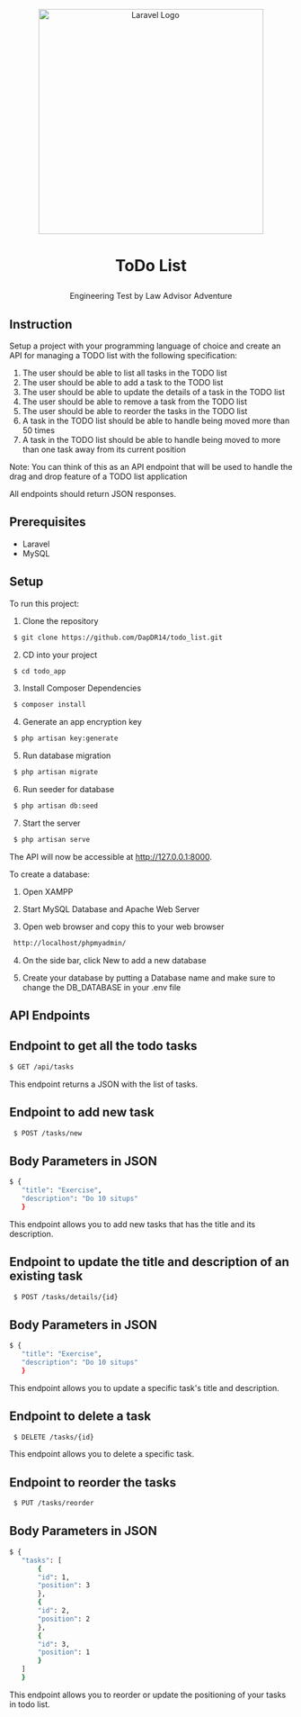 <p align="center">
    <a href="https://laravel.com" target="_blank">
        <img src="https://raw.githubusercontent.com/laravel/art/master/logo-lockup/5%20SVG/2%20CMYK/1%20Full%20Color/laravel-logolockup-cmyk-red.svg" width="400" alt="Laravel Logo">
    </a>
</p>

# <p align="center">ToDo List</p>
<p align="center">
    Engineering Test by Law Advisor Adventure
</p>

## Instruction
Setup a project with your programming language of choice and create an API for managing a TODO list with the following specification:

1. The user should be able to list all tasks in the TODO list
2. The user should be able to add a task to the TODO list
3. The user should be able to update the details of a task in the TODO list
4. The user should be able to remove a task from the TODO list
5. The user should be able to reorder the tasks in the TODO list
6. A task in the TODO list should be able to handle being moved more than 50 times
7. A task in the TODO list should be able to handle being moved to more than one task away from its current position

Note: You can think of this as an API endpoint that will be used to handle the drag and drop feature of a TODO list application

All endpoints should return JSON responses.

## Prerequisites
- Laravel
- MySQL

## Setup
To run this project:

1. Clone the repository
```bash
 $ git clone https://github.com/DapDR14/todo_list.git
 ```

2. CD into your project
```bash
 $ cd todo_app
 ```

3. Install Composer Dependencies
```bash
 $ composer install
 ```

4. Generate an app encryption key
```bash
 $ php artisan key:generate
 ```

5. Run database migration
```bash
 $ php artisan migrate
 ```

6. Run seeder for database
```bash
 $ php artisan db:seed
 ```

7. Start the server
```bash
 $ php artisan serve
```

The API will now be accessible at http://127.0.0.1:8000.


To create a database:

1. Open XAMPP

2. Start MySQL Database and Apache Web Server

3. Open web browser and copy this to your web browser
```bash
 http://localhost/phpmyadmin/
```

4. On the side bar, click New to add a new database

5. Create your database by putting a Database name and make sure to change the DB_DATABASE in your .env file


## API Endpoints

## Endpoint to get all the todo tasks
 ```bash
 $ GET /api/tasks
 ```

 This endpoint returns a JSON with the list of tasks.

## Endpoint to add new task
```bash
 $ POST /tasks/new
 ```

## Body Parameters in JSON
 ```bash
 $ {
    "title": "Exercise",
    "description": "Do 10 situps"
    }
 ```

 This endpoint allows you to add new tasks that has the title and its description.

## Endpoint to update the title and description of an existing task
```bash
 $ POST /tasks/details/{id}
 ```

## Body Parameters in JSON
 ```bash
 $ {
    "title": "Exercise",
    "description": "Do 10 situps"
    }
 ```

 This endpoint allows you to update a specific task's title and description.

## Endpoint to delete a task
```bash
 $ DELETE /tasks/{id}
 ```

This endpoint allows you to delete a specific task.

## Endpoint to reorder the tasks
```bash
 $ PUT /tasks/reorder
 ```

## Body Parameters in JSON
 ```bash
 $ {
    "tasks": [
        {
        "id": 1,
        "position": 3
        },
        {
        "id": 2,
        "position": 2
        },
        {
        "id": 3,
        "position": 1
        }
    ]
    }
 ```

 This endpoint allows you to reorder or update the positioning of your tasks in todo list.
